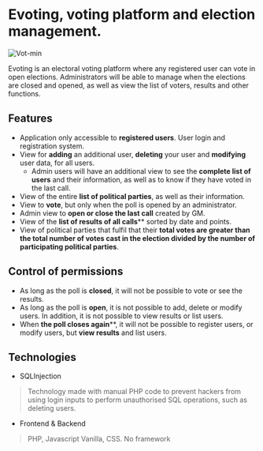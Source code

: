 # Evoting, voting platform and election management.

![Vot-min](https://github.com/robmab/Evoting/assets/56076087/1b59e9ee-d6f5-4aaa-9f02-901c0c335720)

Evoting is an electoral voting platform where any registered user can vote in open elections. Administrators will be able to manage when the elections are closed and opened, as well as view the list of voters, results and other functions.

## Features
- Application only accessible to **registered users**. User login and registration system.
- View for **adding** an additional user, **deleting** your user and **modifying** user data, for all users.
  - Admin users will have an additional view to see the **complete list of users** and their information, as well as to know if they have voted in the last call.
- View of the entire **list of political parties**, as well as their information.
- View to **vote**, but only when the poll is opened by an administrator.
- Admin view to **open or close the last call** created by GM.
- View of the **list of results of all calls**** sorted by date and points.
- View of political parties that fulfil that their **total votes are greater than the total number of votes cast in the election divided by the number of participating political parties**.

## Control of permissions
- As long as the poll is **closed**, it will not be possible to vote or see the results.
- As long as the poll is **open**, it is not possible to add, delete or modify users. In addition, it is not possible to view results or list users.
- When **the poll closes again****, it will not be possible to register users, or modify users, but **view results** and list users.

## Technologies
-  SQLInjection
> Technology made with manual PHP code to prevent hackers from using login inputs to perform unauthorised SQL operations, such as deleting users.
- Frontend & Backend
> PHP, Javascript Vanilla, CSS. No framework
